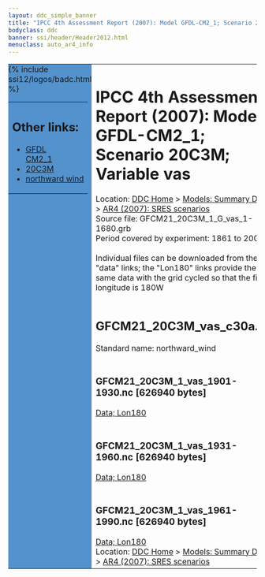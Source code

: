 ```yaml
---
layout: ddc_simple_banner
title: "IPCC 4th Assessment Report (2007): Model GFDL-CM2_1; Scenario 20C3M; Variable vas"
bodyclass: ddc
banner: ssi/header/Header2012.html
menuclass: auto_ar4_info
---
```



<table width="100%" border="0" cellspacing="0" cellpadding="0" style="border-collapse: collapse;">
<tr style="margin:0;padding:0;border:0;">
<td style="margin:0;padding:0;border:0;height:1pt;width:150pt;background:#5492CD;" valign="top" >

<div id="lh-col2" class="auto_ar4_info">
<table class="menumain" bgcolor="#5492CD" cellspacing="0" width="100%" border="0">
<tr><td>
<h2> Other links:</h2>
<ul>
<li><a href="/auto/ar4/model-GFDL-CM2_1.html">GFDL<br/>CM2_1</a></li>
<li><a href="/auto/ar4/scenario-20C3M.html">20C3M</a></li>
<li><a href="/auto/ar4/var-northward_wind.html">northward wind</a></li>
</ul>
</td></tr>
{% include ssi12/logos/badc.html %}
</table>
</div>
</td>
<td><h1>IPCC 4th Assessment Report (2007): Model GFDL-CM2_1; Scenario 20C3M; Variable vas</h1>

<!-- Breadcrumb1 -->
<div id="breadcrumb1" align="left">
Location: <a href="/index.html">DDC Home</a> > <a href="/sim/gcm_clim/">Models: Summary Data</a>
> <a href="/sim/gcm_clim/SRES_AR4/index.html">AR4 (2007): SRES scenarios</a>
</div>
<!-- End of Breadcrumb1 -->Source file: GFCM21_20C3M_1_G_vas_1-1680.grb
<br/>
Period covered by experiment: 1861 to 2000<br/>
<br/>Individual files can be downloaded from the "data" links; the "Lon180" links provide the same data
         with the grid cycled so that the first longitude is 180W<br/>
<br/><h2>GFCM21_20C3M_vas_c30a.tar</h2>
Standard name: northward_wind<br>
<br/><h3>GFCM21_20C3M_1_vas_1901-1930.nc [626940 bytes]</h3>
<a href="/cgi-bin/downl/ar4_nc/vas/GFCM21_20C3M_1_vas_1901-1930.nc">Data; </a><a href="/cgi-bin/downl/ar4_nc/vas/GFCM21_20C3M_1_vas_1901-1930.cyto180.nc"> Lon180</a><br/>
<br/><h3>GFCM21_20C3M_1_vas_1931-1960.nc [626940 bytes]</h3>
<a href="/cgi-bin/downl/ar4_nc/vas/GFCM21_20C3M_1_vas_1931-1960.nc">Data; </a><a href="/cgi-bin/downl/ar4_nc/vas/GFCM21_20C3M_1_vas_1931-1960.cyto180.nc"> Lon180</a><br/>
<br/><h3>GFCM21_20C3M_1_vas_1961-1990.nc [626940 bytes]</h3>
<a href="/cgi-bin/downl/ar4_nc/vas/GFCM21_20C3M_1_vas_1961-1990.nc">Data; </a><a href="/cgi-bin/downl/ar4_nc/vas/GFCM21_20C3M_1_vas_1961-1990.cyto180.nc"> Lon180</a><br/>
<!-- Breadcrumb2 -->
<div id="breadcrumb2" align="left">
Location: <a href="/index.html">DDC Home</a> > <a href="/sim/gcm_clim/">Models: Summary Data</a>
> <a href="/sim/gcm_clim/SRES_AR4/index.html">AR4 (2007): SRES scenarios</a>
</div>
<!-- End of Breadcrumb2 --></td></tr></table>
